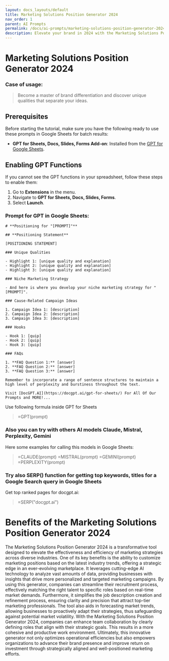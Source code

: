 ```yaml
---
layout: docs_layouts/default
title: Marketing Solutions Position Generator 2024
nav_order: 1
parent: AI Prompts
permalink: /docs/ai-prompts/marketing-solutions-position-generator-2024
description: Elevate your brand in 2024 with the Marketing Solutions Position Generator! Discover innovative strategies to boost visibility and engagement. Perfect your online presence and optimize your marketing campaigns for unrivaled success. Unlock growth and stand out today!
---
```


# Marketing Solutions Position Generator 2024

### Case of usage:
> Become a master of brand differentiation and discover unique qualities that separate your ideas.

## Prerequisites

Before starting the tutorial, make sure you have the following ready to use these prompts in Google Sheets for batch results:

- **GPT for Sheets, Docs, Slides, Forms Add-on**: Installed from the [GPT for Google Sheets](https://workspace.google.com/u/0/marketplace/app/gpt_for_sheets_docs_forms_slides/466607203252).

## Enabling GPT Functions

If you cannot see the GPT functions in your spreadsheet, follow these steps to enable them:

1. Go to **Extensions** in the menu.
2. Navigate to **GPT for Sheets, Docs, Slides, Forms**.
3. Select **Launch**.


### Prompt for GPT in Google Sheets:
```shell
# **Positioning for "[PROMPT]"**

## **Positioning Statement**

[POSITIONING STATEMENT]

### Unique Qualities

- Highlight 1: [unique quality and explanation]
- Highlight 2: [unique quality and explanation]
- Highlight 3: [unique quality and explanation]

### Niche Marketing Strategy

- And here is where you develop your niche marketing strategy for "[PROMPT]".

### Cause-Related Campaign Ideas

1. Campaign Idea 1: [description]
2. Campaign Idea 2: [description]
3. Campaign Idea 3: [description]

### Hooks

- Hook 1: [quip]
- Hook 2: [quip]
- Hook 3: [quip]

### FAQs

1. **FAQ Question 1:** [answer]
2. **FAQ Question 2:** [answer]
3. **FAQ Question 3:** [answer]

Remember to incorporate a range of sentence structures to maintain a high level of perplexity and burstiness throughout the text. 

Visit [DocGPT.AI](https://docgpt.ai/gpt-for-sheets/) For All Of Our Prompts and MORE!...
```

Use following formula inside GPT for Sheets
> =GPT(prompt)

### Also you can try with others AI models Claude, Mistral, Perplexity, Gemini
Here some examples for calling this models in Google Sheets:

> =CLAUDE(prompt)
> =MISTRAL(prompt)
> =GEMINI(prompt)
> =PERPLEXITY(prompt)


### Try also SERP() function for getting top keywords, titles for a Google Search query in Google Sheets

Get top ranked pages for docgpt.ai:

> =SERP("docgpt.ai")



# Benefits of the Marketing Solutions Position Generator 2024

The Marketing Solutions Position Generator 2024 is a transformative tool designed to elevate the effectiveness and efficiency of marketing strategies across diverse industries. One of its key benefits is the ability to customize marketing positions based on the latest industry trends, offering a strategic edge in an ever-evolving marketplace. It leverages cutting-edge AI technology to analyze vast amounts of data, providing businesses with insights that drive more personalized and targeted marketing campaigns. By using this generator, companies can streamline their recruitment process, effectively matching the right talent to specific roles based on real-time market demands. Furthermore, it simplifies the job description creation and refinement process, ensuring clarity and precision that attract top-tier marketing professionals. The tool also aids in forecasting market trends, allowing businesses to proactively adapt their strategies, thus safeguarding against potential market volatility. With the Marketing Solutions Position Generator 2024, companies can enhance team collaboration by clearly defining roles that align with their strategic goals. This results in a more cohesive and productive work environment. Ultimately, this innovative generator not only optimizes operational efficiencies but also empowers organizations to advance their brand presence and improve return on investment through strategically aligned and well-positioned marketing efforts.
